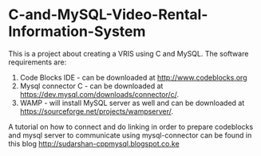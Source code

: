 # C-and-MySQL-Video-Rental-Information-System
This is a project about creating a VRIS using C and MySQL. 
The software requirements are:
1. Code Blocks IDE - can be downloaded at http://www.codeblocks.org
2. Mysql connector C - can be downloaded at https://dev.mysql.com/downloads/connector/c/.
3. WAMP - will install MySQL server as well and can be downloaded at https://sourceforge.net/projects/wampserver/.

A tutorial on how to connect and do linking in order to prepare codeblocks and mysql server to communicate using mysql-connector can be found in this blog http://sudarshan-cppmysql.blogspot.co.ke



